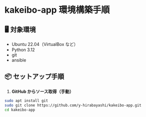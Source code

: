 # kakeibo-app 環境構築手順

## 🖥 対象環境

- Ubuntu 22.04（VirtualBox など）
- Python 3.12
- git
- ansible

## 📦 セットアップ手順

1. **GitHub からソース取得（手動）**

```bash
sudo apt install git
sudo git clone https://github.com/y-hirabayashi/kakeibo-app.git
cd kakeibo-app
